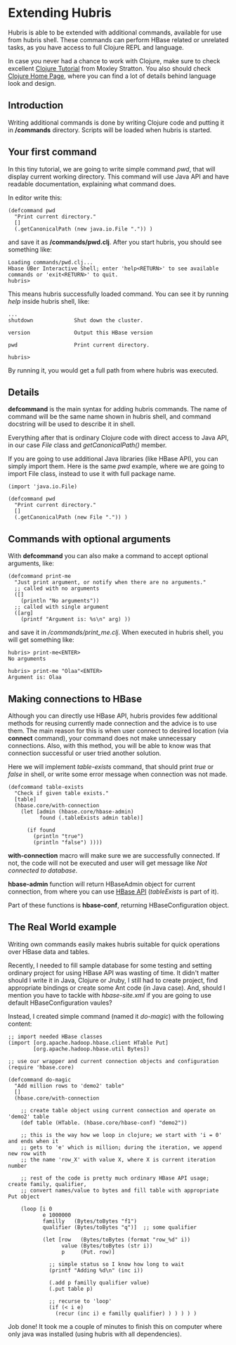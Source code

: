 # Extending Hubris

Hubris is able to be extended with additional commands, available for use from
hubris shell. These commands can perform HBase related or unrelated tasks, as you have
access to full Clojure REPL and language.

In case you never had a chance to work with Clojure, make sure to check excellent
[Clojure Tutorial](http://www.moxleystratton.com/article/clojure/for-non-lisp-programmers) from Moxley Stratton.
You also should check [Clojure Home Page](http://clojure.org), where you can find a lot of details behind language
look and design.

## Introduction

Writing additional commands is done by writing Clojure code and putting it in **<hubris-dir>/commands** directory. Scripts
will be loaded when hubris is started.

## Your first command

In this tiny tutorial, we are going to write simple command _pwd_, that will display current working directory. This command
will use Java API and have readable documentation, explaining what command does.

In editor write this:

    (defcommand pwd
      "Print current directory."
      []
      (.getCanonicalPath (new java.io.File ".")) )

and save it as **<hubris-dir>/commands/pwd.clj**. After you start hubris, you should see something like:

    Loading commands/pwd.clj...
    Hbase UBer Interactive Shell; enter 'help<RETURN>' to see available commands or 'exit<RETURN>' to quit.
    hubris> 

This means hubris successfully loaded command. You can see it by running _help_ inside hubris shell, like:

    ...
    shutdown             Shut down the cluster.

    version              Output this HBase version

    pwd                  Print current directory.

    hubris> 

By running it, you would get a full path from where hubris was executed.

## Details

**defcommand** is the main syntax for adding hubris commands. The name of command will be the same name shown in hubris
shell, and command docstring will be used to describe it in shell.

Everything after that is ordinary Clojure code with direct access to Java API, in our case _File_ class and _getCanonicalPath()_ member.

If you are going to use additional Java libraries (like HBase API), you can simply import them. Here is the same _pwd_ example, where 
we are going to import File class, instead to use it with full package name.

    (import 'java.io.File)

    (defcommand pwd
      "Print current directory."
      []
      (.getCanonicalPath (new File ".")) )

## Commands with optional arguments

With **defcommand** you can also make a command to accept optional arguments, like:

    (defcommand print-me
      "Just print argument, or notify when there are no arguments."
      ;; called with no arguments
      ([]
        (println "No arguments"))
      ;; called with single argument
      ([arg]
        (printf "Argument is: %s\n" arg) ))

and save it in _<hubris-dir>/commands/print_me.clj_. When executed in hubris shell, you will get something like:

    hubris> print-me<ENTER>
    No arguments

    hubris> print-me "Olaa"<ENTER>
    Argument is: Olaa

## Making connections to HBase

Although you can directly use HBase API, hubris provides few additional methods for reusing currently made connection and
the advice is to use them. The main reason for this is when user connect to desired location (via **connect** command), your
command does not make unnecessary connections. Also, with this method, you will be able to know was that connection successful
or user tried another solution.

Here we will implement _table-exists_ command, that should print _true_ or _false_ in shell, or write some error message when
connection was not made.

    (defcommand table-exists
      "Check if given table exists."
      [table]
      (hbase.core/with-connection
        (let [admin (hbase.core/hbase-admin)
              found (.tableExists admin table)]

          (if found
            (println "true")
            (println "false") ))))

**with-connection** macro will make sure we are successfully connected. If not, the code will not be executed and user
will get message like _Not connected to database_.

**hbase-admin** function will return HBaseAdmin object for current connection, from where you can use 
[HBase API](http://hbase.apache.org/docs/current/api/overview-summary.html) (_tableExists_ is part of it).

Part of these functions is **hbase-conf**, returning HBaseConfiguration object.

## The Real World example

Writing own commands easily makes hubris suitable for quick operations over HBase data and tables.

Recently, I needed to fill sample database for some testing and setting ordinary project for using HBase API was
wasting of time. It didn't matter should I write it in Java, Clojure or Jruby, I still had to create project,
find appropriate bindings or create some Ant code (in Java case). And, should I mention you have to tackle with 
_hbase-site.xml_ if you are going to use default HBaseConfiguration vaules?

Instead, I created simple command (named it _do-magic_) with the following content:

    ;; import needed HBase classes
    (import [org.apache.hadoop.hbase.client HTable Put]
            [org.apache.hadoop.hbase.util Bytes])

    ;; use our wrapper and current connection objects and configuration
    (require 'hbase.core)

    (defcommand do-magic
      "Add million rows to 'demo2' table"
      []
	  (hbase.core/with-connection
	  
	    ;; create table object using current connection and operate on 'demo2' table
        (def table (HTable. (hbase.core/hbase-conf) "demo2"))

        ;; this is the way how we loop in clojure; we start with 'i = 0' and ends when it
		;; gets to 'e' which is million; during the iteration, we append new row with
		;; the name 'row_X' with value X, where X is current iteration number
		
		;; rest of the code is pretty much ordinary HBase API usage; create family, qualifier,
        ;; convert names/value to bytes and fill table with appropriate Put object
		
        (loop [i 0
               e 1000000
               familly   (Bytes/toBytes "f1")
               qualifier (Bytes/toBytes "q")]  ;; some qualifier
			   
               (let [row   (Bytes/toBytes (format "row_%d" i))
                     value (Bytes/toBytes (str i))
                     p     (Put. row)]
					
				 ;; simple status so I know how long to wait
                 (printf "Adding %d\n" (inc i))
				 
                 (.add p familly qualifier value)
                 (.put table p)
				 
				 ;; recurse to 'loop'
                 (if (< i e)
                   (recur (inc i) e familly qualifier) ) ) ) ) )

Job done! It took me a couple of minutes to finish this on computer where only java was installed (using hubris with all dependencies).
